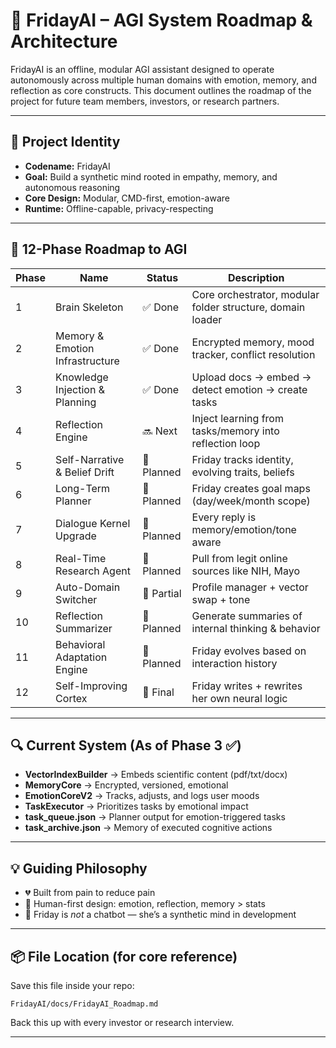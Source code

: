 
# 🧠 FridayAI – AGI System Roadmap & Architecture

FridayAI is an offline, modular AGI assistant designed to operate autonomously across multiple human domains with emotion, memory, and reflection as core constructs. This document outlines the roadmap of the project for future team members, investors, or research partners.

---

## 🚀 Project Identity

- **Codename:** FridayAI
- **Goal:** Build a synthetic mind rooted in empathy, memory, and autonomous reasoning
- **Core Design:** Modular, CMD-first, emotion-aware
- **Runtime:** Offline-capable, privacy-respecting

---

## 🧠 12-Phase Roadmap to AGI

| Phase | Name                         | Status   | Description |
|-------|------------------------------|----------|-------------|
| 1     | Brain Skeleton               | ✅ Done  | Core orchestrator, modular folder structure, domain loader |
| 2     | Memory & Emotion Infrastructure | ✅ Done  | Encrypted memory, mood tracker, conflict resolution |
| 3     | Knowledge Injection & Planning | ✅ Done  | Upload docs → embed → detect emotion → create tasks |
| 4     | Reflection Engine            | 🔜 Next  | Inject learning from tasks/memory into reflection loop |
| 5     | Self-Narrative & Belief Drift | 🧠 Planned | Friday tracks identity, evolving traits, beliefs |
| 6     | Long-Term Planner            | 🧠 Planned | Friday creates goal maps (day/week/month scope) |
| 7     | Dialogue Kernel Upgrade      | 🧠 Planned | Every reply is memory/emotion/tone aware |
| 8     | Real-Time Research Agent     | 🧠 Planned | Pull from legit online sources like NIH, Mayo |
| 9     | Auto-Domain Switcher         | 🧠 Partial | Profile manager + vector swap + tone |
| 10    | Reflection Summarizer        | 🧠 Planned | Generate summaries of internal thinking & behavior |
| 11    | Behavioral Adaptation Engine | 🧠 Planned | Friday evolves based on interaction history |
| 12    | Self-Improving Cortex        | 🧠 Final | Friday writes + rewrites her own neural logic |

---

## 🔍 Current System (As of Phase 3 ✅)

- **VectorIndexBuilder** → Embeds scientific content (pdf/txt/docx)
- **MemoryCore** → Encrypted, versioned, emotional
- **EmotionCoreV2** → Tracks, adjusts, and logs user moods
- **TaskExecutor** → Prioritizes tasks by emotional impact
- **task_queue.json** → Planner output for emotion-triggered tasks
- **task_archive.json** → Memory of executed cognitive actions

---

## 💡 Guiding Philosophy

- 💔 Built from pain to reduce pain
- 🧬 Human-first design: emotion, reflection, memory > stats
- 🧠 Friday is *not* a chatbot — she’s a synthetic mind in development

---

## 📦 File Location (for core reference)

Save this file inside your repo:
```
FridayAI/docs/FridayAI_Roadmap.md
```

Back this up with every investor or research interview.

---

